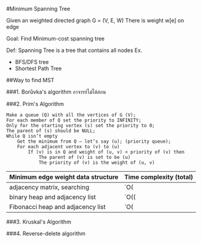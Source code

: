 #Minimum Spanning Tree

Given an weighted directed graph G = (V, E, W)
There is weight w[e] on edge

Goal: Find Minimum-cost spanning tree

Def: Spanning Tree is a tree that contains all nodes
Ex.
+ BFS/DFS tree
+ Shortest Path Tree

##Way to find MST

###1. Borůvka's algorithm
อาจารย์ไม่ได้สอน

###2. Prim's Algorithm

    Make a queue (Q) with all the vertices of G (V);
    For each member of Q set the priority to INFINITY;
    Only for the starting vertex (s) set the priority to 0;
    The parent of (s) should be NULL;
    While Q isn’t empty
        Get the minimum from Q – let’s say (u); (priority queue);
        For each adjacent vertex to (v) to (u)
            If (v) is in Q and weight of (u, v) < priority of (v) then
                The parent of (v) is set to be (u)
                The priority of (v) is the weight of (u, v)

| Minimum edge weight data structure | Time complexity (total) |
|---|---|
| adjacency matrix, searching	| `O(|V|2)` |
| binary heap and adjacency list	| `O((|V| + |E|) log |V|)` = `O(|E| log |V|)` |
| Fibonacci heap and adjacency list	| `O(|E| + |V| log |V|)` |

###3. Kruskal's Algorithm

###4. Reverse-delete algorithm
